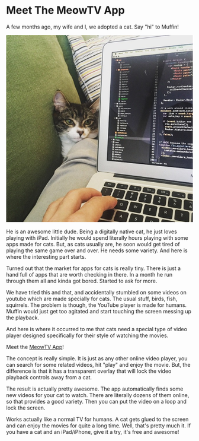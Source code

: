 # Meet The MeowTV App

A few months ago, my wife and I, we adopted a cat. Say "hi" to Muffin!

![](/images/2015/07/muffin-11.jpg)

He is an awesome little dude. Being a digitally native cat, he just loves
playing with iPad. Initially he would spend literally hours playing with
some apps made for cats. But, as cats usually are, he soon would get tired
of playing the same game over and over. He needs some variety. And here
is where the interesting part starts.

Turned out that the market for apps for cats is really tiny. There is just
a hand full of apps that are worth checking in there. In a month he run
through them all and kinda got bored. Started to ask for more.

We have tried this and that, and accidentally stumbled on some videos
on youtube which are made specially for cats. The usual stuff, birds,
fish, squirrels. The problem is though, the YouTube player is made for
humans. Muffin would just get too agitated and start touching the screen
messing up the playback.

And here is where it occurred to me that cats need a special type of video
player designed specifically for their style of watching the movies.

Meet the [MeowTV App](http://meowtvapp.com)!

The concept is really simple. It is just as any other online video player,
you can search for some related videos, hit "play" and enjoy the movie.
But, the difference is that it has a transparent overlay that will lock
the video playback controls away from a cat.

The result is actually pretty awesome. The app automatically finds some
new videos for your cat to watch. There are literally dozens of them
online, so that provides a good variety. Then you can put the video on
a loop and lock the screen.

Works actually like a normal TV for humans. A cat gets glued to the
screen and can enjoy the movies for quite a long time. Well, that's pretty
much it. If you have a cat and an iPad/iPhone, give it a try, it's free
and awesome!
